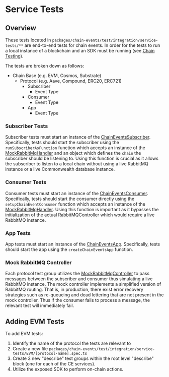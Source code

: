 # Service Tests

## Overview

These tests located in `packages/chain-events/test/integration/service-tests/**` are end-to-end tests for chain events. In order for the tests to run a local instance of a blockchain and an SDK must be running (see [Chain Testing][1]).

The tests are broken down as follows:

- Chain Base (e.g. EVM, Cosmos, Substrate)
  - Protocol (e.g. Aave, Compound, ERC20, ERC721)
    - Subscriber
      - Event Type
    - Consumer
      - Event Type
    - App
      - Event Type

### Subscriber Tests

Subscriber tests must start an instance of the [ChainEventsSubscriber][2]. Specifically, tests should start the subscriber using the `runSubscriberAsFunction` function which accepts an instance of the [MockRabbitMqHandler][4] and an object which defines the `chain` the subscriber should be listening to. Using this function is crucial as it allows the subscriber to listen to a local chain without using a live RabbitMQ instance or a live Commonwealth database instance.

### Consumer Tests

Consumer tests must start an instance of the [ChainEventsConsumer][5]. Specifically, tests should start the consumer directly using the `setupChainEventConsumer` function which accepts an instance of the [MockRabbitMqHandler][4]. Using this function is important as it bypasses the initialization of the actual RabbitMQController which would require a live RabbitMQ instance.

### App Tests

App tests must start an instance of the [ChainEventsApp][6]. Specifically, tests should start the app using the `createChainEventsApp` function.

### Mock RabbitMQ Controller

Each protocol test group utilizes the [MockRabbitMqController][3] to pass messages between the subscriber and consumer thus simulating a live RabbitMQ instance. The mock controller implements a simplified version of RabbitMQ routing. That is, in production, there exist error recovery strategies such as re-queueing and dead lettering that are not present in the mock controller. Thus if the consumer fails to process a message, the relevant test will immediately fail.

## Adding EVM Tests

To add EVM tests:

1. Identify the name of the protocol the tests are relevant to
2. Create a new file `packages/chain-events/test/integration/service-tests/EVM/[protocol-name].spec.ts`
3. Create 3 new "describe" test groups within the root level "describe" block (one for each of the CE services).
4. Utilize the exposed SDK to perform on-chain actions.

[1]: https://github.com/hicommonwealth/commonwealth/wiki/Chain-Testing-Overview
[2]: https://github.com/hicommonwealth/commonwealth/blob/master/packages/chain-events/services/ChainSubscriber/chainSubscriber.ts
[3]: https://github.com/hicommonwealth/commonwealth/blob/master/packages/common-common/src/rabbitmq/mockRabbitMQController.ts
[4]: https://github.com/hicommonwealth/commonwealth/blob/master/packages/chain-events/services/ChainEventsConsumer/ChainEventHandlers/rabbitMQ.ts
[5]: https://github.com/hicommonwealth/commonwealth/blob/master/packages/chain-events/services/ChainEventsConsumer/chainEventsConsumer.ts
[6]: https://github.com/hicommonwealth/commonwealth/blob/master/packages/chain-events/services/app/Server.ts
